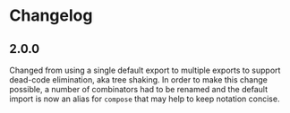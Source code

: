# Changelog

## 2.0.0

Changed from using a single default export to multiple exports to support
dead-code elimination, aka tree shaking.  In order to make this change possible,
a number of combinators had to be renamed and the default import is now an alias
for `compose` that may help to keep notation concise.
